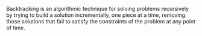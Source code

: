 Backtracking is an algorithmic technique for solving problems recursively by trying to build a solution incrementally, one piece at a time, removing those solutions that fail to satisfy the constraints of the problem at any point of time.

